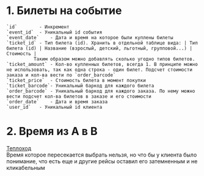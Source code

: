 # 1. Билеты на событие

	`id`		- Инкремент
	`event_id`	- Уникальный id события
	`event_date`	- Дата и время на которое были куплены билеты
	`ticket_id`	- Тип билета (id). Хранить в отдельной таблице вида: | Тип билета (id) | Название (взрослый, детский, льготный, групповой...) | Стоимость |
			  Таким образом можно добавлять сколько угодно типов билетов.
	`ticket_amount` - Кол-во купленных билетов, всегда 1. В принципе можно не использовать, так как одна строка - один билет. Подсчет стоимости заказа и кол-ва вести по `order_barcode`
	`ticket_price`	- Стоимость билета в момент покупки
	`ticket_barcode`- Уникальный баркод для каждого билета
	`order_barcode`	- Уникальный баркод для каждого заказа. По нему можно вести подсчет кол-ва билетов в заказе и его стоимости
	`order_date`	- Дата и время заказа
	`user_id`	- Уникальный id клиента  
  # 2. Время из A в B  
  [Теплоход](https://luximal.github.io/NevaTripJs/)  
  Время которое пересекается выбрать нельзя, но что бы у клиента было понимание, что есть еще и другие рейсы оставил его затемненным и не кликабельным
